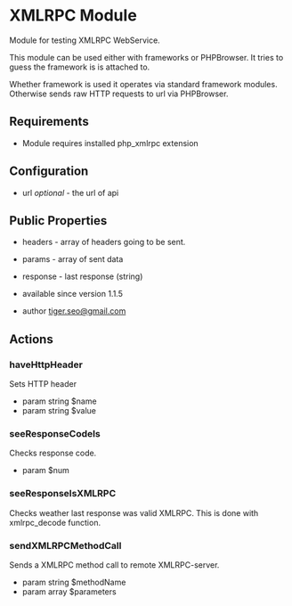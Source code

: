 # XMLRPC Module

Module for testing XMLRPC WebService.

This module can be used either with frameworks or PHPBrowser.
It tries to guess the framework is is attached to.

Whether framework is used it operates via standard framework modules.
Otherwise sends raw HTTP requests to url via PHPBrowser.

## Requirements

* Module requires installed php_xmlrpc extension

## Configuration

* url *optional* - the url of api

## Public Properties

* headers - array of headers going to be sent.
* params - array of sent data
* response - last response (string)

 * available since version 1.1.5
 * author tiger.seo@gmail.com

## Actions


### haveHttpHeader


Sets HTTP header

 * param string $name
 * param string $value


### seeResponseCodeIs


Checks response code.

 * param $num


### seeResponseIsXMLRPC


Checks weather last response was valid XMLRPC.
This is done with xmlrpc_decode function.



### sendXMLRPCMethodCall


Sends a XMLRPC method call to remote XMLRPC-server.

 * param string $methodName
 * param array $parameters
